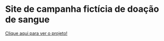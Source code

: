 # Site de campanha fictícia de doação de sangue

[Clique aqui para ver o projeto!](https://alvaro-alves99.github.io/site-doacao-sangue-usjt/)
